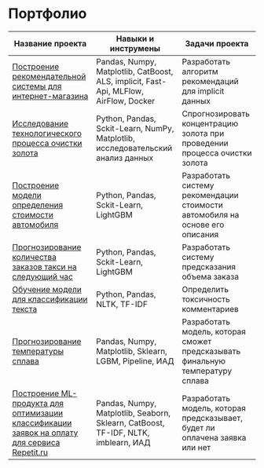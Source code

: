 # Портфолио
| Название проекта |Навыки и инструмены| Задачи проекта | 
|----------|----------|----------|
|<a>[Построение рекомендательной системы для интернет-магазина](/RecSys_pet_project)</a>|Pandas, Numpy, Matplotlib, CatBoost, ALS, implicit, Fast-Api, MLFlow, AirFlow, Docker|Разработать алгоритм рекомендаций для implicit данных|
|<a>[Исследование технологического процесса очистки золота](Yandex%20Praktikum/Технологический%20процесс%20очистки%20золота/Технологический%20процесс%20очистки%20золота.ipynb)</a>|Python, Pandas, Sckit-Learn, NumPy, Matplotlib, исследовательский анализ данных|Спрогнозировать концентрацию золота при проведении процесса очистки золота|
|<a>[Построение модели определения стоимости автомобиля](Yandex%20Praktikum/Численные%20методы/Определение%20стоимости%20автомобилей.ipynb) </a>|Python, Pandas, Sckit-Learn, LightGBM| Разработать систему рекомендации стоимости автомобиля на основе его описания|
|<a>[Прогнозирование количества заказов такси на следующий час](Yandex%20Praktikum/Временные%20ряды/Прогнозирование%20заказов%20такси.ipynb)</a>|Python, Pandas, Sckit-Learn, LightGBM| Разработать систему предсказания объема заказа|
|<a>[Обучение модели для классификации текста](Yandex%20Praktikum/Машинное%20обучение%20для%20текстов/Обучение%20модели%20для%20классификации%20текста.ipynb)</a>|Python, Pandas, NLTK, TF-IDF|Определить токсичность комментариев|
|<a>[Прогнозирование температуры сплава](Yandex%20Praktikum/Финальный%20проект/final_project.ipynb)</a>|Pandas, Numpy, Matplotlib, Sklearn, LGBM, Pipeline, ИАД|Разработать модель, которая сможет предсказывать финальную температуру сплава|
|<a>[Построение ML-продукта для оптимизации классификации заявок на оплату для сервиса Repetit.ru](Pet-projects/Repetit.ru/Repetit.ru.ipynb)</a>|Pandas, Numpy, Matplotlib, Seaborn, Sklearn, CatBoost, TF-IDF, NLTK, imblearn, ИАД|Разработать модель, которая предсказывает, будет ли оплачена заявка или нет|



